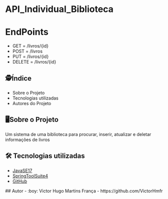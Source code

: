 # API_Individual_Biblioteca
# EndPoints
<ul>
	<li>GET = /livros/{id}
	<li>POST = /livros
	<li>PUT = /livros/{id}
	<li>DELETE = /livros/{id}
</ul>

## :detective:Índice

<ul>
    <li>Sobre o Projeto</li>
    <li>Tecnologias utilizadas</li>
    <li>Autores do Projeto</li>
</ul>

## :desktop_computer:Sobre o Projeto

Um sistema de uma biblioteca para procurar, inserir, atualizar e deletar informações de livros

## :hammer_and_wrench: Tecnologias utilizadas

- [JavaSE17](https://www.oracle.com/br/java/technologies/downloads/#jdk17-windows)
- [SpringToolSuite4](https://spring.io/tools)
- [GitHub](https://github.com/)

</div>
## Autor
- :boy:
Victor Hugo Martins França - https://github.com/VictorHmfr